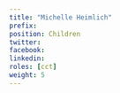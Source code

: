 ```yaml
---
title: "Michelle Heimlich"
prefix:
position: Children
twitter:
facebook:
linkedin:
roles: [cct]
weight: 5
---
```

